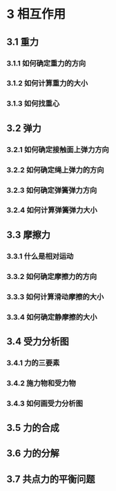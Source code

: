 # 3 相互作用

## 3.1 重力

### 3.1.1 如何确定重力的方向

### 3.1.2 如何计算重力的大小

### 3.1.3 如何找重心

## 3.2 弹力

### 3.2.1 如何确定接触面上弹力方向

### 3.2.2 如何确定绳上弹力的方向

### 3.2.3 如何确定弹簧弹力方向

### 3.2.4 如何计算弹簧弹力大小

## 3.3 摩擦力

### 3.3.1 什么是相对运动

### 3.3.2 如何确定摩擦力的方向

### 3.3.3 如何计算滑动摩擦的大小

### 3.3.4 如何确定静摩擦的大小

## 3.4 受力分析图

### 3.4.1 力的三要素

### 3.4.2 施力物和受力物

### 3.4.3 如何画受力分析图

## 3.5 力的合成

## 3.6 力的分解

## 3.7 共点力的平衡问题